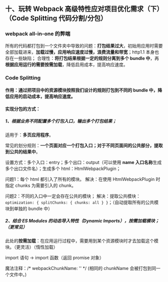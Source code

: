 ## 十、玩转 Webpack 高级特性应对项目优化需求（下）（Code Splitting 代码分割/分包）

### webpack all-in-one 的弊端

所有的代码都打包到一个文件夹中导致的问题：**打包结果过大**，初始用应用时需要全部加载进来，**加载过慢，应用响应速度过慢，浪费流量和带宽**；http1.1 本身也存在一些缺陷；
合理性：**将打包结果根据一定的规则分离到多个 bundle 中**，再**根据应用运行的需要按需加载**，降低启用成本，提高响应速度。

### Code Splitting

#### 作用：通过把项目中的资源模块按照我们设计的规则打包到不同的 bundle 中，降低应用的启动成本，提高响应速度。

#### 实现分包的方式：

##### 1、根据业务不同配置多个打包入口，输出多个打包结果；

适用于：**多页应用程序**。

常见的划分规则：**一个页面对应一个打包入口；对于不同页面间的公共部分，提取到公共的结果中**。

设置方式：多个入口：entry；多个出口：output（可以使用 **name 入口名称**生成多个出口文件名）；生成多个 html：HtmlWebpackPlugin；

问题1：每个 html 都引入了所有的模块。
解决：在使用 HtmlWebpackPlugin 时指定 chunks 为需要引入的 chunk。

问题2：不同的入口中一定会存在公共的模块；
解决：提取公共模块：`optimization: { splitChunks: { chunks: all } }`；（自动提取所有的公共模块到单独的 bundle 中）

##### 2、结合 ES Modules 的动态导入特性（Dynamic Imports），按需加载模块；（更常见）

此处的**按需加载**：在应用运行过程中，需要用到某个资源模块时才去加载这个模块。（更灵活）（惰性加载）

import 语句 -> import 函数（返回 promise 对象）

魔法注释：/* webpackChunkName: '<chunk-name>' */
(相同的 chunkName 会被打包到同一个文件中。)


